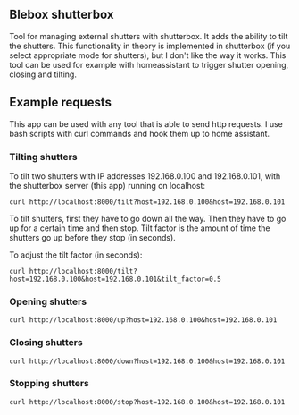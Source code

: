 ## Blebox shutterbox

Tool for managing external shutters with shutterbox. It adds the ability to tilt the shutters. This functionality in theory is implemented in shutterbox (if you select appropriate mode for shutters), but I don't like the way it works. This tool can be used for example with homeassistant to trigger shutter opening, closing and tilting.

## Example requests

This app can be used with any tool that is able to send http requests. I use bash scripts with curl commands and hook them up to home assistant.

### Tilting shutters

To tilt two shutters with IP addresses 192.168.0.100 and 192.168.0.101, with the shutterbox server (this app) running on localhost:

    curl http://localhost:8000/tilt?host=192.168.0.100&host=192.168.0.101

To tilt shutters, first they have to go down all the way. Then they have to go up for a certain time and then stop. Tilt factor is the amount of time the shutters go up before they stop (in seconds). 

To adjust the tilt factor (in seconds):

    curl http://localhost:8000/tilt?host=192.168.0.100&host=192.168.0.101&tilt_factor=0.5

### Opening shutters

    curl http://localhost:8000/up?host=192.168.0.100&host=192.168.0.101

### Closing shutters

    curl http://localhost:8000/down?host=192.168.0.100&host=192.168.0.101

### Stopping shutters

    curl http://localhost:8000/stop?host=192.168.0.100&host=192.168.0.101